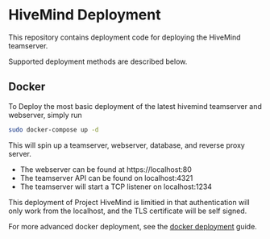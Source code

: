 # HiveMind Deployment

This repository contains deployment code for deploying the HiveMind teamserver.

Supported deployment methods are described below.

## Docker

To Deploy the most basic deployment of the latest hivemind teamserver and webserver, simply run
```sh
sudo docker-compose up -d
```
This will spin up a teamserver, webserver, database, and reverse proxy server.
- The webserver can be found at https://localhost:80
- The teamserver API can be found on localhost:4321
- The teamserver will start a TCP listener on localhost:1234

This deployment of Project HiveMind is limitied in that authentication will only work from the localhost, and the TLS certificate will be self signed.

For more advanced docker deployment, see the [docker deployment](docker/README.md) guide.